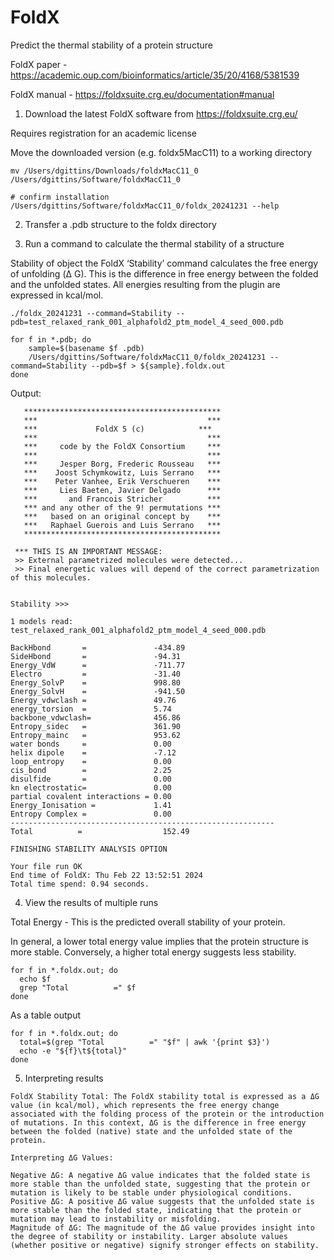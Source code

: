 # FoldX

Predict the thermal stability of a protein structure

FoldX paper - https://academic.oup.com/bioinformatics/article/35/20/4168/5381539

FoldX manual - https://foldxsuite.crg.eu/documentation#manual

1. Download the latest FoldX software from https://foldxsuite.crg.eu/

Requires registration for an academic license

Move the downloaded version (e.g. foldx5MacC11) to a working directory

```
mv /Users/dgittins/Downloads/foldxMacC11_0 /Users/dgittins/Software/foldxMacC11_0 

# confirm installation
/Users/dgittins/Software/foldxMacC11_0/foldx_20241231 --help
```

2. Transfer a .pdb structure to the foldx directory

3. Run a command to calculate the thermal stability of a structure

Stability of object the FoldX ‘Stability’ command calculates the free energy of unfolding (Δ G). This is the difference in free energy between the folded and the unfolded states. All energies resulting from the plugin are expressed in kcal/mol.

```
./foldx_20241231 --command=Stability --pdb=test_relaxed_rank_001_alphafold2_ptm_model_4_seed_000.pdb

for f in *.pdb; do
    sample=$(basename $f .pdb)
    /Users/dgittins/Software/foldxMacC11_0/foldx_20241231 --command=Stability --pdb=$f > ${sample}.foldx.out
done
```

Output:
```
   ********************************************
   ***                                      ***
   ***             FoldX 5 (c)            ***
   ***                                      ***
   ***     code by the FoldX Consortium     ***
   ***                                      ***
   ***     Jesper Borg, Frederic Rousseau   ***
   ***    Joost Schymkowitz, Luis Serrano   ***
   ***    Peter Vanhee, Erik Verschueren    ***
   ***     Lies Baeten, Javier Delgado      ***
   ***       and Francois Stricher          ***
   *** and any other of the 9! permutations ***
   ***   based on an original concept by    ***
   ***   Raphael Guerois and Luis Serrano   ***
   ********************************************

 *** THIS IS AN IMPORTANT MESSAGE: 
 >> External parametrized molecules were detected...
 >> Final energetic values will depend of the correct parametrization of this molecules. 


Stability >>>

1 models read: test_relaxed_rank_001_alphafold2_ptm_model_4_seed_000.pdb

BackHbond       =               -434.89
SideHbond       =               -94.31
Energy_VdW      =               -711.77
Electro         =               -31.40
Energy_SolvP    =               998.80
Energy_SolvH    =               -941.50
Energy_vdwclash =               49.76
energy_torsion  =               5.74
backbone_vdwclash=              456.86
Entropy_sidec   =               361.90
Entropy_mainc   =               953.62
water bonds     =               0.00
helix dipole    =               -7.12
loop_entropy    =               0.00
cis_bond        =               2.25
disulfide       =               0.00
kn electrostatic=               0.00
partial covalent interactions = 0.00
Energy_Ionisation =             1.41
Entropy Complex =               0.00
-----------------------------------------------------------
Total          = 				  152.49

FINISHING STABILITY ANALYSIS OPTION

Your file run OK
End time of FoldX: Thu Feb 22 13:52:51 2024
Total time spend: 0.94 seconds.
```

4. View the results of multiple runs

Total Energy - This is the predicted overall stability of your protein.

In general, a lower total energy value implies that the protein structure is more stable. Conversely, a higher total energy suggests less stability.

```
for f in *.foldx.out; do
  echo $f
  grep "Total          =" $f
done
```

As a table output
```
for f in *.foldx.out; do
  total=$(grep "Total          =" "$f" | awk '{print $3}')
  echo -e "${f}\t${total}"
done
```

5. Interpreting results

```
FoldX Stability Total: The FoldX stability total is expressed as a ΔG value (in kcal/mol), which represents the free energy change associated with the folding process of the protein or the introduction of mutations. In this context, ΔG is the difference in free energy between the folded (native) state and the unfolded state of the protein.

Interpreting ΔG Values:

Negative ΔG: A negative ΔG value indicates that the folded state is more stable than the unfolded state, suggesting that the protein or mutation is likely to be stable under physiological conditions.
Positive ΔG: A positive ΔG value suggests that the unfolded state is more stable than the folded state, indicating that the protein or mutation may lead to instability or misfolding.
Magnitude of ΔG: The magnitude of the ΔG value provides insight into the degree of stability or instability. Larger absolute values (whether positive or negative) signify stronger effects on stability.

